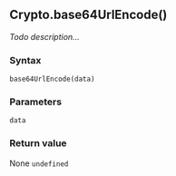 ## Crypto.base64UrlEncode()
_Todo description..._

### Syntax
```
base64UrlEncode(data)
```

### Parameters
<dl>
    <dt><code>data</code></dt>
</dl>

### Return value

<dl>
    <dt>None <code>undefined</code></dt>
</dl>


